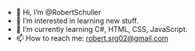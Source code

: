 - 👋 Hi, I’m @RobertSchuller
- 👀 I’m interested in learning new stuff.
- 🌱 I’m currently learning C#, HTML, CSS, JavaScript.
- 📫 How to reach me: robert.srg02@gmail.com

<!---
RobertSchuller/RobertSchuller is a ✨ special ✨ repository because its `README.md` (this file) appears on your GitHub profile.
You can click the Preview link to take a look at your changes.
--->
